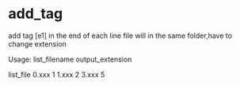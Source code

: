 # add_tag
add tag [e1] in the end of each line
file will in the same folder,have to change extension

Usage: list_filename output_extension

list_file
0.xxx 1
1.xxx 2
3.xxx 5
